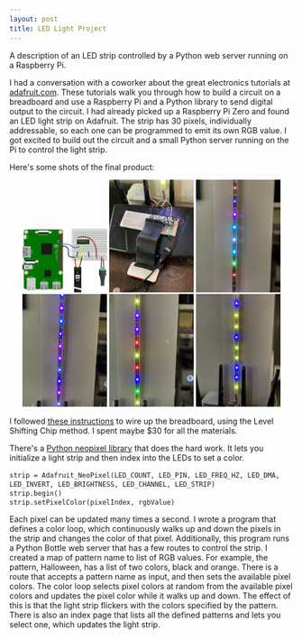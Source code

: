 ```yaml
---
layout: post
title: LED Light Project
---
```


A description of an LED strip controlled by a Python web server running on a Raspberry Pi.

I had a conversation with a coworker about the great electronics tutorials at [adafruit.com](adafruit.com). These tutorials walk you through how to build a circuit on a breadboard and use a Raspberry Pi and a Python library to send digital output to the circuit. I had already picked up a Raspberry Pi Zero and found an LED light strip on Adafruit. The strip has 30 pixels, individually addressable, so each one can be programmed to emit its own RGB value. I got excited to build out the circuit and a small Python server running on the Pi to control the light strip.

Here's some shots of the final product:

<center>
<img src="/assets/led_lights/circuit_schematic.jpg" alt="circuit schematic" width="150"/>
<img src="/assets/led_lights/breadboard.jpg" alt="breadboard" width="150"/>
<img src="/assets/led_lights/wild.jpg" alt="" width="150"/>
<img src="/assets/led_lights/indigo.jpg" alt="" width="150"/>
<img src="/assets/led_lights/roygbiv.jpg" alt="" width="150"/>
<img src="/assets/led_lights/bluegreen.jpg" alt="" width="150"/>
</center>


I followed [these instructions](https://learn.adafruit.com/neopixels-on-raspberry-pi/raspberry-pi-wiring) to wire up the breadboard, using the Level Shifting Chip method. I spent maybe $30 for all the materials.

There's a [Python neopixel library](https://circuitpython.readthedocs.io/projects/neopixel/en/latest/) that does the hard work. It lets you initialize a light strip and then index into the LEDs to set a color.

```
strip = Adafruit_NeoPixel(LED_COUNT, LED_PIN, LED_FREQ_HZ, LED_DMA, LED_INVERT, LED_BRIGHTNESS, LED_CHANNEL, LED_STRIP)
strip.begin()
strip.setPixelColor(pixelIndex, rgbValue)
```

Each pixel can be updated many times a second. I wrote a program that defines a color loop, which continuously walks up and down the pixels in the strip and changes the color of that pixel. Additionally, this program runs a Python Bottle web server that has a few routes to control the strip. I created a map of pattern name to list of RGB values. For example, the pattern, Halloween, has a list of two colors, black and orange. There is a route that accepts a pattern name as input, and then sets the available pixel colors. The color loop selects pixel colors at random from the available pixel colors and updates the pixel color while it walks up and down. The effect of this is that the light strip flickers with the colors specified by the pattern. There is also an index page that lists all the defined patterns and lets you select one, which updates the light strip. 
